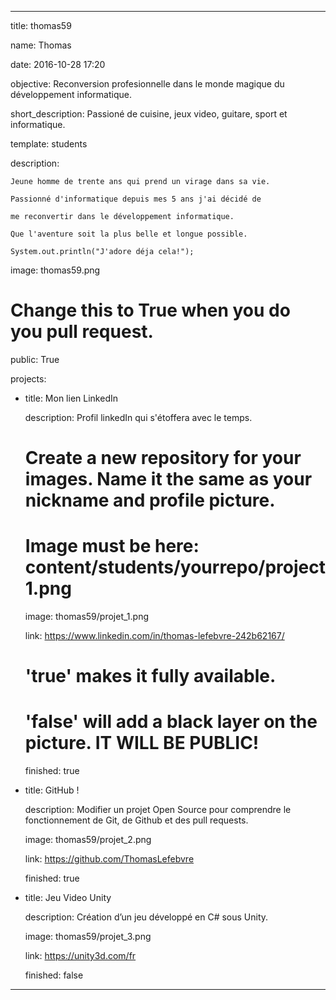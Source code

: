 ﻿---

title: thomas59

name: Thomas

date: 2016-10-28 17:20

objective: Reconversion profesionnelle dans le monde magique du développement informatique.

short_description: Passioné de cuisine, jeux video, guitare, sport et informatique.

template: students

description:

    Jeune homme de trente ans qui prend un virage dans sa vie.

    Passionné d'informatique depuis mes 5 ans j'ai décidé de

    me reconvertir dans le développement informatique.

    Que l'aventure soit la plus belle et longue possible.
    
    System.out.println("J'adore déja cela!");


image: thomas59.png


# Change this to True when you do you pull request.

public: True

projects:

  - title: Mon lien LinkedIn

    description: Profil linkedIn qui s'étoffera avec le temps.

    # Create a new repository for your images. Name it the same as your nickname and profile picture.

    # Image must be here: content/students/yourrepo/project1.png

    image: thomas59/projet_1.png

    link: https://www.linkedin.com/in/thomas-lefebvre-242b62167/

    # 'true' makes it fully available.

    # 'false' will add a black layer on the picture. IT WILL BE PUBLIC!

    finished: true

  - title: GitHub !

    description: Modifier un projet Open Source pour comprendre le fonctionnement de Git, de Github et des pull requests. 

    image: thomas59/projet_2.png

    link: https://github.com/ThomasLefebvre

    finished: true

  - title: Jeu Video Unity

    description: Création d’un jeu développé en C# sous Unity.

    image: thomas59/projet_3.png

    link: https://unity3d.com/fr

    finished: false

---